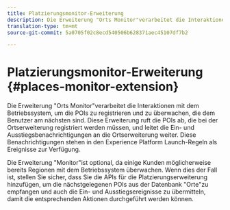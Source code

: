 ```yaml
---
title: Platzierungsmonitor-Erweiterung
description: Die Erweiterung "Orts Monitor"verarbeitet die Interaktionen mit dem Betriebssystem, um die POIs zu registrieren und zu überwachen, die dem Benutzer am nächsten sind.
translation-type: tm+mt
source-git-commit: 5a0705f02c8ecd540506b628371aec45107df7b2

---
```



# Platzierungsmonitor-Erweiterung {#places-monitor-extension}

Die Erweiterung "Orts Monitor"verarbeitet die Interaktionen mit dem Betriebssystem, um die POIs zu registrieren und zu überwachen, die dem Benutzer am nächsten sind. Diese Erweiterung ruft die POIs ab, die bei der Ortserweiterung registriert werden müssen, und leitet die Ein- und Ausstiegsbenachrichtigungen an die Ortserweiterung weiter. Diese Benachrichtigungen stehen in den Experience Platform Launch-Regeln als Ereignisse zur Verfügung.

Die Erweiterung "Monitor"ist optional, da einige Kunden möglicherweise bereits Regionen mit dem Betriebssystem überwachen. Wenn dies der Fall ist, stellen Sie sicher, dass Sie die APIs für die Platzierungserweiterung hinzufügen, um die nächstgelegenen POIs aus der Datenbank "Orte"zu empfangen und auch die Ein- und Ausstiegsereignisse zu übermitteln, damit die entsprechenden Aktionen durchgeführt werden können.
